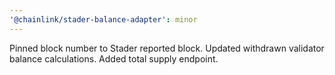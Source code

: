 ```yaml
---
'@chainlink/stader-balance-adapter': minor
---
```


Pinned block number to Stader reported block. Updated withdrawn validator balance calculations. Added total supply endpoint.
